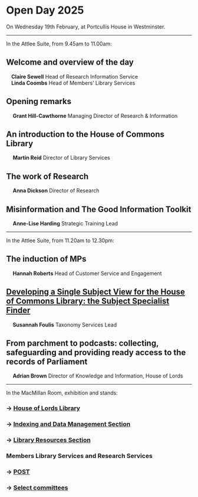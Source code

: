 <h1>
		Open Day 2025
</h1>

On Wednesday 19th February, at Portcullis House in Westminster.

---

In the Attlee Suite, from 9.45am to 11.00am:

## Welcome and overview of the day
&emsp;**Claire Sewell** Head of Research Information Service<br>
&emsp;**Linda Coombs** Head of Members’ Library Services

## Opening remarks
&emsp; **Grant Hill-Cawthorne** Managing Director of Research & Information

## An introduction to the House of Commons Library
&emsp; **Martin Reid** Director of Library Services

## The work of Research
&emsp; **Anna Dickson** Director of Research

## Misinformation and The Good Information Toolkit
&emsp; **Anne-Lise Harding** Strategic Training Lead

---

In the Attlee Suite, from 11.20am to 12.30pm:

## The induction of MPs
&emsp; **Hannah Roberts** Head of Customer Service and Engagement

## [Developing a Single Subject View for the House of Commons Library: the Subject Specialist Finder](https://docs.google.com/presentation/d/1fslRTkJYk6eCkgV8EkCS7b5j2R5BEgpWqlJqC-RQwwY/edit?usp=sharing) 
&emsp; **Susannah Foulis** Taxonomy Services Lead

## From parchment to podcasts: collecting, safeguarding and providing ready access to the records of Parliament
&emsp; **Adrian Brown** Director of Knowledge and Information, House of Lords

---
		
In the MacMillan Room, exhibition and stands:

### &rarr; [House of Lords Library](hllibrary)

### &rarr; [Indexing and Data Management Section](idms)

### &rarr; [Library Resources Section](lrs)

### Members Library Services and Research Services

### &rarr; [POST](post)

### &rarr; [Select committees](selcomms)


